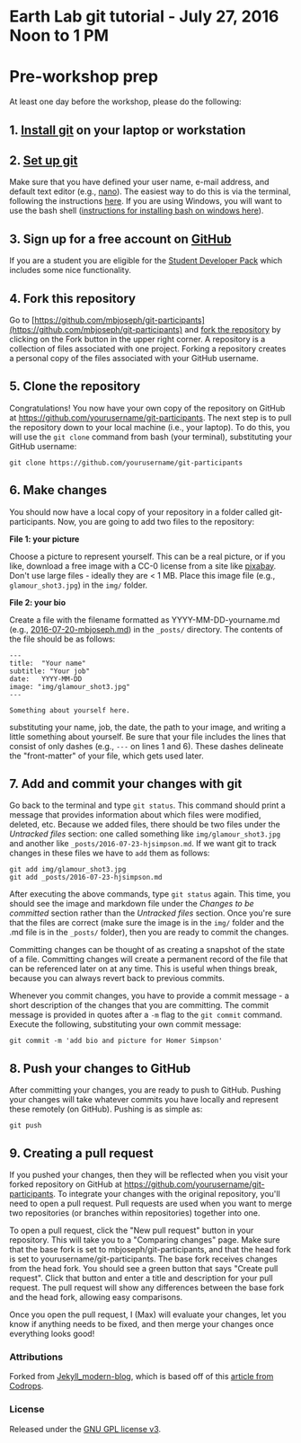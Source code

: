 # Earth Lab git tutorial - July 27, 2016 Noon to 1 PM

# Pre-workshop prep

At least one day before the workshop, please do the following:

## 1. [Install git](https://git-scm.com/book/en/v2/Getting-Started-Installing-Git) on your laptop or workstation

## 2. [Set up git](https://git-scm.com/book/en/v2/Getting-Started-First-Time-Git-Setup)

Make sure that you have defined your user name, e-mail address, and default text editor (e.g., [nano](https://www.nano-editor.org/)). The easiest way to do this is via the terminal, following the instructions [here](https://git-scm.com/book/en/v2/Getting-Started-First-Time-Git-Setup). If you are using Windows, you will want to use the bash shell ([instructions for installing bash on windows here](https://www.rc.colorado.edu/training/workshop/2016basicsbootcamp)).

## 3. Sign up for a free account on [GitHub](https://github.com/)

If you are a student you are eligible for the [Student Developer Pack](https://education.github.com/pack) which includes some nice functionality.


## 4. Fork this repository

Go to [https://github.com/mbjoseph/git-participants](https://github.com/mbjoseph/git-participants) and [fork the repository](https://help.github.com/articles/fork-a-repo/) by clicking on the Fork button in the upper right corner.
A repository is a collection of files associated with one project. Forking a repository creates a personal copy of the files associated with your GitHub username.

## 5. Clone the repository

Congratulations! You now have your own copy of the repository on GitHub at https://github.com/yourusername/git-participants. The next step is to pull the repository down to your local machine (i.e., your laptop). To do this, you will use the `git clone` command from bash (your terminal), substituting your GitHub username:

```
git clone https://github.com/yourusername/git-participants
```

## 6. Make changes

You should now have a local copy of your repository in a folder called git-participants.
Now, you are going to add two files to the repository:

**File 1: your picture**

Choose a picture to represent yourself.
This can be a real picture, or if you like, download a free image with a CC-0 license from a site like [pixabay](https://pixabay.com/).
Don't use large files - ideally they are < 1 MB.
Place this image file (e.g., `glamour_shot3.jpg`) in the `img/` folder.

**File 2: your bio**

Create a file with the filename formatted as YYYY-MM-DD-yourname.md (e.g., [2016-07-20-mbjoseph.md](https://raw.githubusercontent.com/mbjoseph/git-participants/gh-pages/_posts/2016-07-20-mbjoseph.markdown)) in the `_posts/` directory.
The contents of the file should be as follows:

```
---
title:  "Your name"
subtitle: "Your job"
date:   YYYY-MM-DD
image: "img/glamour_shot3.jpg"
---

Something about yourself here.
```

substituting your name, job, the date, the path to your image, and writing a little something about yourself.
Be sure that your file includes the lines that consist of only dashes (e.g., `---` on lines 1 and 6).
These dashes delineate the "front-matter" of your file, which gets used later.

## 7. Add and commit your changes with git

Go back to the terminal and type `git status`.
This command should print a message that provides information about which files were modified, deleted, etc.
Because we added files, there should be two files under the *Untracked files* section: one called something like `img/glamour_shot3.jpg` and another like `_posts/2016-07-23-hjsimpson.md`.
If we want git to track changes in these files we have to `add` them as follows:

```
git add img/glamour_shot3.jpg
git add _posts/2016-07-23-hjsimpson.md
```

After executing the above commands, type `git status` again.
This time, you should see the image and markdown file under the *Changes to be committed* section rather than the *Untracked files* section.
Once you're sure that the files are correct (make sure the image is in the `img/` folder and the .md file is in the `_posts/` folder), then you are ready to commit the changes.

Committing changes can be thought of as creating a snapshot of the state of a file.
Committing changes will create a permanent record of the file that can be referenced later on at any time.
This is useful when things break, because you can always revert back to previous commits.

Whenever you commit changes, you have to provide a commit message - a short description of the changes that you are committing.
The commit message is provided in quotes after a `-m` flag to the `git commit` command.
Execute the following, substituting your own commit message:

```
git commit -m 'add bio and picture for Homer Simpson'
```

## 8. Push your changes to GitHub

After committing your changes, you are ready to push to GitHub.
Pushing your changes will take whatever commits you have locally and represent these remotely (on GitHub).
Pushing is as simple as:

```
git push
```

## 9. Creating a pull request

If you pushed your changes, then they will be reflected when you visit your forked repository on GitHub at https://github.com/yourusername/git-participants.
To integrate your changes with the original repository, you'll need to open a pull request.
Pull requests are used when you want to merge two repositories (or branches within repositories) together into one.

To open a pull request, click the "New pull request" button in your repository.
This will take you to a "Comparing changes" page.
Make sure that the base fork is set to mbjoseph/git-participants, and that the head fork is set to yourusername/git-participants.
The base fork receives changes from the head fork.
You should see a green button that says "Create pull request".
Click that button and enter a title and description for your pull request.
The pull request will show any differences between the base fork and the head fork, allowing easy comparisons.

Once you open the pull request, I (Max) will evaluate your changes, let you know if anything needs to be fixed, and then merge your changes once everything looks good!


### Attributions
Forked from [Jekyll_modern-blog](https://github.com/inded/Jekyll_modern-blog), which is based off of this [article from Codrops](http://tympanus.net/codrops/?p=24222).

### License

Released under the [GNU GPL license v3](https://www.gnu.org/licenses/gpl-3.0.html).

